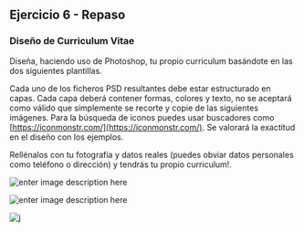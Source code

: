 ## Ejercicio 6 - Repaso

### Diseño de Curriculum Vitae

Diseña, haciendo uso de Photoshop, tu propio curriculum basándote en las dos siguientes plantillas. 

Cada uno de los ficheros PSD resultantes debe estar estructurado en capas. Cada capa deberá contener formas, colores y texto, no se aceptará como válido que simplemente se recorte y copie de las siguientes imágenes.  Para la búsqueda de iconos puedes usar buscadores como [https://iconmonstr.com/](https://iconmonstr.com/). Se valorará la exactitud en el diseño con los ejemplos.

Rellénalos con tu fotografía y datos reales (puedes obviar datos personales como teléfono o dirección) y tendrás tu propio curriculum!.

![enter image description here](https://www.blogartesvisuales.net/wp-content/uploads/2018/10/curriculum_felicity-610x863.jpg)

![enter image description here](https://image.slidesharecdn.com/b4b043b3-4e8e-480a-9f24-6927cbf8c271-150716171337-lva1-app6891/95/c-v-bernat-font-1-638.jpg?cb=1437066926)

![j](https://inakierrasti.com/wp-content/uploads/2015/04/dani-diseno-curriculum-vitae-personalizado-inaki-errasti-1.png)
